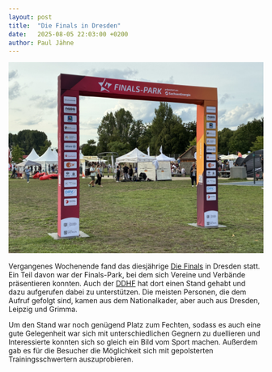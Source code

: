```yaml
---
layout: post
title:  "Die Finals in Dresden"
date:   2025-08-05 22:03:00 +0200
author: Paul Jähne
---
```


![Blick durch den Eingang zum Finals-Park am Abend](/images/2025-08-05-finals-park.jpg)

Vergangenes Wochenende fand das diesjährige [Die Finals](https://www.diefinals.de/) in Dresden statt. Ein Teil davon war der Finals-Park, bei dem sich Vereine und Verbände präsentieren konnten. Auch der [DDHF](https://ddhf.de/) hat dort einen Stand gehabt und dazu aufgerufen dabei zu unterstützen. Die meisten Personen, die dem Aufruf gefolgt sind, kamen aus dem Nationalkader, aber auch aus Dresden, Leipzig und Grimma.

Um den Stand war noch genügend Platz zum Fechten, sodass es auch eine gute Gelegenheit war sich mit unterschiedlichen Gegnern zu duellieren und Interessierte konnten sich so gleich ein Bild vom Sport machen. Außerdem gab es für die Besucher die Möglichkeit sich mit gepolsterten Trainingsschwertern auszuprobieren.
